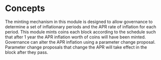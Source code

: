 <!--
order: 1
-->

# Concepts

The minting mechanism in this module is designed to allow governance to determine a set of inflationary periods and the APR rate of inflation for each period. This module mints coins each block according to the schedule such that after 1 year the APR inflation worth of coins will have been minted. Governance can alter the APR inflation using a parameter change proposal. Parameter change proposals that change the APR will take effect in the block after they pass.